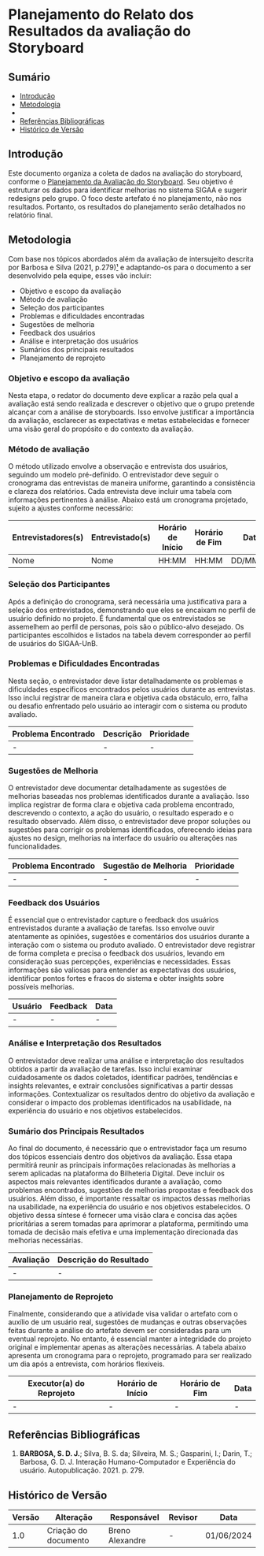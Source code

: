 # Planejamento do Relato dos Resultados da avaliação do Storyboard

## Sumário
- [Introdução](#Introdução)
- [Metodologia](#Metodologia)
- 
- [Referências Bibliográficas](#Referências-Bibliográficas)
- [Histórico de Versão](#Histórico-de-Versão)

## Introdução
Este documento organiza a coleta de dados na avaliação do storyboard, conforme o [Planejamento da Avaliação do Storyboard](PlanejamentoAvaliaçãoStoryboard.md). Seu objetivo é estruturar os dados para identificar melhorias no sistema SIGAA e sugerir redesigns pelo grupo. O foco deste artefato é no planejamento, não nos resultados. Portanto, os resultados do planejamento serão detalhados no relatório final.

## Metodologia
Com base nos tópicos abordados além da avaliação de intersujeito descrita por Barbosa e Silva (2021, p.279)[¹](#Referências-Bibliográficas/1) e adaptando-os para o documento a ser desenvolvido pela equipe, esses vão incluir:

* Objetivo e escopo da avaliação
* Método de avaliação
* Seleção dos participantes
* Problemas e dificuldades encontradas
* Sugestões de melhoria
* Feedback dos usuários
* Análise e interpretação dos usuários
* Sumários dos principais resultados
* Planejamento de reprojeto

### Objetivo e escopo da avaliação
Nesta etapa, o redator do documento deve explicar a razão pela qual a avaliação está sendo realizada e descrever o objetivo que o grupo pretende alcançar com a análise de storyboards. Isso envolve justificar a importância da avaliação, esclarecer as expectativas e metas estabelecidas e fornecer uma visão geral do propósito e do contexto da avaliação.

### Método de avaliação
O método utilizado envolve a observação e entrevista dos usuários, seguindo um modelo pré-definido. O entrevistador deve seguir o cronograma das entrevistas de maneira uniforme, garantindo a consistência e clareza dos relatórios. Cada entrevista deve incluir uma tabela com informações pertinentes à análise. Abaixo está um cronograma projetado, sujeito a ajustes conforme necessário:

| Entrevistadores(s) | Entrevistado(s)    | Horário de Início | Horário de Fim | Data     | Local |
| ------------------ | ------------------ | ----------------- | -------------- | -------- | ----- |
| Nome               | Nome               | HH:MM             | HH:MM          | DD/MM/AA | Local |


### Seleção dos Participantes
Após a definição do cronograma, será necessária uma justificativa para a seleção dos entrevistados, demonstrando que eles se encaixam no perfil de usuário definido no projeto. É fundamental que os entrevistados se assemelhem ao perfil de personas, pois são o público-alvo desejado. Os participantes escolhidos e listados na tabela devem corresponder ao perfil de usuários do SIGAA-UnB.

### Problemas e Dificuldades Encontradas
Nesta seção, o entrevistador deve listar detalhadamente os problemas e dificuldades específicos encontrados pelos usuários durante as entrevistas. Isso inclui registrar de maneira clara e objetiva cada obstáculo, erro, falha ou desafio enfrentado pelo usuário ao interagir com o sistema ou produto avaliado.

| Problema Encontrado | Descrição | Prioridade |
| ------------------- | --------- | ---------- |
| -                   | -         | -          |

### Sugestões de Melhoria
O entrevistador deve documentar detalhadamente as sugestões de melhorias baseadas nos problemas identificados durante a avaliação. Isso implica registrar de forma clara e objetiva cada problema encontrado, descrevendo o contexto, a ação do usuário, o resultado esperado e o resultado observado. Além disso, o entrevistador deve propor soluções ou sugestões para corrigir os problemas identificados, oferecendo ideias para ajustes no design, melhorias na interface do usuário ou alterações nas funcionalidades.

| Problema Encontrado | Sugestão de Melhoria | Prioridade |
| ------------------- | -------------------- | ---------- |
| -                   | -                    | -          |

### Feedback dos Usuários
É essencial que o entrevistador capture o feedback dos usuários entrevistados durante a avaliação de tarefas. Isso envolve ouvir atentamente as opiniões, sugestões e comentários dos usuários durante a interação com o sistema ou produto avaliado. O entrevistador deve registrar de forma completa e precisa o feedback dos usuários, levando em consideração suas percepções, experiências e necessidades. Essas informações são valiosas para entender as expectativas dos usuários, identificar pontos fortes e fracos do sistema e obter insights sobre possíveis melhorias.

| Usuário | Feedback                           | Data       |
| ------- | ---------------------------------- | ---------- |
| -       | -                                  | -          |

### Análise e Interpretação dos Resultados
O entrevistador deve realizar uma análise e interpretação dos resultados obtidos a partir da avaliação de tarefas. Isso inclui examinar cuidadosamente os dados coletados, identificar padrões, tendências e insights relevantes, e extrair conclusões significativas a partir dessas informações. Contextualizar os resultados dentro do objetivo da avaliação e considerar o impacto dos problemas identificados na usabilidade, na experiência do usuário e nos objetivos estabelecidos.

### Sumário dos Principais Resultados
Ao final do documento, é necessário que o entrevistador faça um resumo dos tópicos essenciais dentro dos objetivos da avaliação. Essa etapa permitirá reunir as principais informações relacionadas às melhorias a serem aplicadas na plataforma do Bilheteria Digital. Deve incluir os aspectos mais relevantes identificados durante a avaliação, como problemas encontrados, sugestões de melhorias propostas e feedback dos usuários. Além disso, é importante ressaltar os impactos dessas melhorias na usabilidade, na experiência do usuário e nos objetivos estabelecidos. O objetivo dessa síntese é fornecer uma visão clara e concisa das ações prioritárias a serem tomadas para aprimorar a plataforma, permitindo uma tomada de decisão mais efetiva e uma implementação direcionada das melhorias necessárias.

| Avaliação            | Descrição do Resultado                             |
| -------------------- | -------------------------------------------------- |
| -                    | -                                                  |

### Planejamento de Reprojeto
Finalmente, considerando que a atividade visa validar o artefato com o auxílio de um usuário real, sugestões de mudanças e outras observações feitas durante a análise do artefato devem ser consideradas para um eventual reprojeto. No entanto, é essencial manter a integridade do projeto original e implementar apenas as alterações necessárias. A tabela abaixo apresenta um cronograma para o reprojeto, programado para ser realizado um dia após a entrevista, com horários flexíveis.

| Executor(a) do Reprojeto | Horário de Início | Horário de Fim | Data       |
| ------------------------ | ----------------- | -------------- | ---------- |
| -                        | -                 | -              | -          |


## Referências Bibliográficas
1. <b>BARBOSA, S. D. J.</b>; Silva, B. S. da; Silveira, M. S.; Gasparini, I.; Darin, T.; Barbosa, G. D. J. Interação Humano-Computador e Experiência do usuário. Autopublicação. 2021. p. 279.

## Histórico de Versão
| Versão | Alteração                         | Responsável     | Revisor         | Data       |
| ------ | --------------------------------- | --------------- | --------------- | ---------- |
| 1.0    | Criação do documento              | Breno Alexandre | -               | 01/06/2024 |
